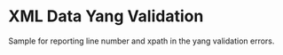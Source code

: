 # XML Data Yang Validation

Sample for reporting line number and xpath in the yang validation errors.